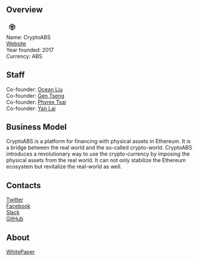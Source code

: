 ## Overview
![logo](../projects/logo/cryptoabs.png)  
Name: CryptoABS  
[Website](https://cryptoabs.com/)  
Year founded: 2017  
Currency: ABS  
## Staff
Co-founder: [Ocean Liu](../people/ocean_liu.md)  
Co-founder: [Gen Tseng](../people/gen_tseng.md)  
Co-founder: [Phyrex Tsai](../people/phyrex_tsai.md)  
Co-founder: [Yan Lai](../people/yan_lai.md)
## Business Model
CryptoABS is a platform for financing with physical assets in Ethereum. It is a bridge between the real world and the so-called crypto-world. CryptoABS introduces a revolutionary way to use the crypto-currency by imposing the physical assets from the real world. It can not only stabilize the Ethereum ecosystem but revitalize the real-world as well.
## Contacts  
[Twitter](https://twitter.com/cryptoabs)    
[Facebook](https://www.facebook.com/cryptoabs.project/)  
[Slack](https://cryptoabs.slack.com/)  
[GitHub](https://github.com/CryptoABS)    
## About  
[WhitePaper](https://github.com/CryptoABS/whitepaper)
